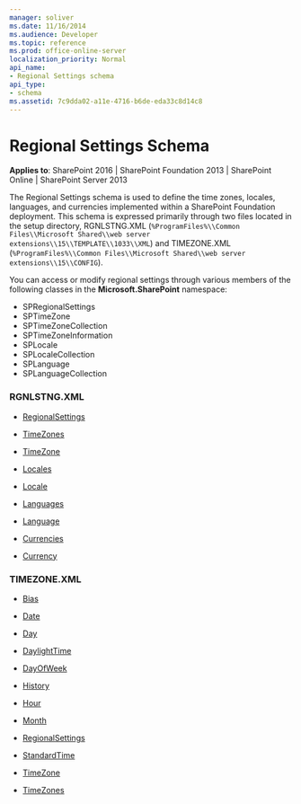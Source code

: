 ```yaml
---
manager: soliver
ms.date: 11/16/2014
ms.audience: Developer
ms.topic: reference
ms.prod: office-online-server
localization_priority: Normal
api_name:
- Regional Settings schema
api_type:
- schema
ms.assetid: 7c9dda02-a11e-4716-b6de-eda33c8d14c8
---
```


# Regional Settings Schema

**Applies to**: SharePoint 2016 | SharePoint Foundation 2013 | SharePoint Online | SharePoint Server 2013

The Regional Settings schema is used to define the time zones, locales, languages, and currencies implemented within a SharePoint Foundation deployment. This schema is expressed primarily through two files located in the setup directory, RGNLSTNG.XML (`%ProgramFiles%\\Common Files\\Microsoft Shared\\web server extensions\\15\\TEMPLATE\\1033\\XML`) and TIMEZONE.XML (`%ProgramFiles%\\Common Files\\Microsoft Shared\\web server extensions\\15\\CONFIG`).

You can access or modify regional settings through various members of the following classes in the **Microsoft.SharePoint** namespace:

- SPRegionalSettings
- SPTimeZone
- SPTimeZoneCollection
- SPTimeZoneInformation
- SPLocale
- SPLocaleCollection
- SPLanguage
- SPLanguageCollection


### RGNLSTNG.XML

- [RegionalSettings](regionalsettings-element-regional-settings.md)

- [TimeZones](timezones-element-regional-settings.md)

- [TimeZone](timezone-element-regional-settings.md)

- [Locales](locales-element-regional-settings.md)

- [Locale](locale-element-regional-settings.md)

- [Languages](languages-element-regional-settings.md)

- [Language](language-element-regional-settings.md)

- [Currencies](currencies-element-regional-settings.md)

- [Currency](currency-element-regional-settings.md)

### TIMEZONE.XML

- [Bias](bias-element-regional-settings.md)

- [Date](date-element-regional-settings.md)

- [Day](day-element-regional-settings.md)

- [DaylightTime](daylighttime-element-regional-settings.md)

- [DayOfWeek](dayofweek-element-regional-settings.md)

- [History](history-element-regional-settings.md)

- [Hour](hour-element-regional-settings.md)

- [Month](month-element-regional-settings.md)

- [RegionalSettings](regionalsettings-element-regional-settings.md)

- [StandardTime](standardtime-element-regional-settings.md)

- [TimeZone](timezone-element-regional-settings.md)

- [TimeZones](timezones-element-regional-settings.md)









